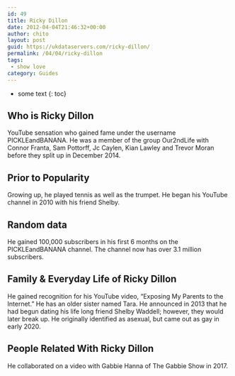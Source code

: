 ```yaml
---
id: 49
title: Ricky Dillon
date: 2012-04-04T21:46:32+00:00
author: chito
layout: post
guid: https://ukdataservers.com/ricky-dillon/
permalink: /04/04/ricky-dillon
tags:
 - show love
category: Guides
---
```


* some text
{: toc}


## Who is  Ricky Dillon
                  
                  
                  
YouTube sensation who gained fame under the username PICKLEandBANANA. He was a member of the group Our2ndLife with Connor Franta, Sam Pottorff, Jc Caylen, Kian Lawley and Trevor Moran before they split up in December 2014. 
                  
                
                
                
## Prior to Popularity 
                  
                  
                  
Growing up, he played tennis as well as the trumpet. He began his YouTube channel in 2010 with his friend Shelby. 
                  
                
                
                
## Random data 
                  
                  
                  
He gained 100,000 subscribers in his first 6 months on the PICKLEandBANANA channel. The channel now has over 3.1 million subscribers.
                  
                
                
                
## Family & Everyday Life of Ricky Dillon
                  
                  
                  
He gained recognition for his YouTube video, &#8220;Exposing My Parents to the Internet.&#8221; He has an older sister named Tara. He announced in 2013 that he had begun dating his life long friend Shelby Waddell; however, they would later break up. He originally identified as asexual, but came out as gay in early 2020.
                  
                
                
                
## People Related With  Ricky Dillon
                  
                  
                  
He collaborated on a video with Gabbie Hanna of The Gabbie Show in 2017.
                  
                
              
            
          
          
          
    
    
  
